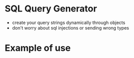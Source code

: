 # SQL Query Generator

* create your query strings dynamically through objects
* don't worry about sql injections or sending wrong types


# Example of use

```js

    



```